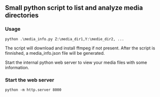 ## Small python script to list and analyze media directories

### Usage
```
python .\media_info.py Z:\media_dir1,Y:\medie_dir2, ... 
```

The script will download and install ffmpeg if not present.
After the script is finnished, a media_info.json file will be generated.

Start the internal python web server to view your media files with some information.

### Start the web server
```
python -m http.server 8000
```